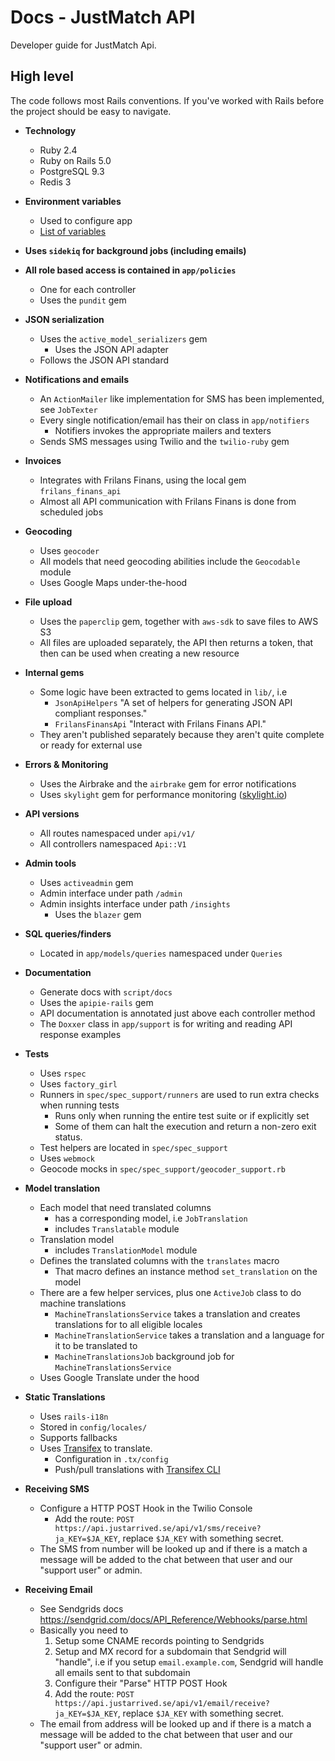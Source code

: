 # Docs - JustMatch API

Developer guide for JustMatch Api.

## High level

The code follows most Rails conventions. If you've worked with Rails before the project should be easy to navigate.

* __Technology__
  - Ruby 2.4
  - Ruby on Rails 5.0
  - PostgreSQL 9.3
  - Redis 3


* __Environment variables__
  + Used to configure app
  + [List of variables](environment-variables.md)


* __Uses `sidekiq` for background jobs (including emails)__


* __All role based access is contained in `app/policies`__
  - One for each controller
  - Uses the `pundit` gem


* __JSON serialization__
  - Uses the `active_model_serializers` gem
    + Uses the JSON API adapter
  - Follows the JSON API standard


* __Notifications and emails__
  - An `ActionMailer` like implementation for SMS has been implemented, see `JobTexter`
  - Every single notification/email has their on class in `app/notifiers`
    + Notifiers invokes the appropriate mailers and texters
  - Sends SMS messages using Twilio and the `twilio-ruby` gem

* __Invoices__
  - Integrates with Frilans Finans, using the local gem `frilans_finans_api`
  - Almost all API communication with Frilans Finans is done from scheduled jobs

* __Geocoding__
  - Uses `geocoder`
  - All models that need geocoding abilities include the `Geocodable` module
  - Uses Google Maps under-the-hood


* __File upload__
  - Uses the `paperclip` gem, together with `aws-sdk` to save files to AWS S3
  - All files are uploaded separately, the API then returns a token, that then can be used when creating a new resource


* __Internal gems__
  - Some logic have been extracted to gems located in `lib/`, i.e
    + `JsonApiHelpers` "A set of helpers for generating JSON API compliant responses."
    + `FrilansFinansApi` "Interact with Frilans Finans API."
  - They aren't published separately because they aren't quite complete or ready for external use


* __Errors & Monitoring__
  - Uses the Airbrake and the `airbrake` gem for error notifications
  - Uses `skylight` gem for performance monitoring ([skylight.io](https://skylight.io))


* __API versions__
  - All routes namespaced under `api/v1/`
  - All controllers namespaced `Api::V1`


* __Admin tools__
  - Uses `activeadmin` gem
  - Admin interface under path `/admin`
  - Admin insights interface under path `/insights`
    + Uses the `blazer` gem


* __SQL queries/finders__
  - Located in `app/models/queries` namespaced under `Queries`


* __Documentation__
  - Generate docs with `script/docs`
  - Uses the `apipie-rails` gem
  - API documentation is annotated just above each controller method
  - The `Doxxer` class in `app/support` is for writing and reading API response examples


* __Tests__
  - Uses `rspec`
  - Uses `factory_girl`
  - Runners in `spec/spec_support/runners` are used to run extra checks when running tests
    + Runs only when running the entire test suite or if explicitly set
    + Some of them can halt the execution and return a non-zero exit status.
  - Test helpers are located in `spec/spec_support`
  - Uses `webmock`
  - Geocode mocks in `spec/spec_support/geocoder_support.rb`

* __Model translation__
  - Each model that need translated columns
    + has a corresponding model, i.e `JobTranslation`
    + includes `Translatable` module
  - Translation model
    + includes `TranslationModel` module
  - Defines the translated columns with the `translates` macro
    + That macro defines an instance method `set_translation` on the model
  - There are a few helper services, plus one `ActiveJob` class to do machine translations
    + `MachineTranslationsService` takes a translation and creates translations for to all eligible locales
    + `MachineTranslationService` takes a translation and a language for it to be translated to
    + `MachineTranslationsJob` background job for `MachineTranslationsService`
  - Uses Google Translate under the hood

* __Static Translations__
  - Uses `rails-i18n`
  - Stored in `config/locales/`
  - Supports fallbacks
  - Uses [Transifex](https://www.transifex.com/justarrived/justmatch-api/) to translate.
    + Configuration in `.tx/config`
    + Push/pull translations with [Transifex CLI](http://docs.transifex.com/client/)

* __Receiving SMS__
  - Configure a HTTP POST Hook in the Twilio Console
    + Add the route: `POST https://api.justarrived.se/api/v1/sms/receive?ja_KEY=$JA_KEY`, replace `$JA_KEY` with something secret.
  - The SMS from number will be looked up and if there is a match a message will be added to the chat between that user and our "support user" or admin.

* __Receiving Email__
  - See Sendgrids docs https://sendgrid.com/docs/API_Reference/Webhooks/parse.html
  - Basically you need to
    1. Setup some CNAME records pointing to Sendgrids
    2. Setup and MX record for a subdomain that Sendgrid will "handle", i.e if you setup `email.example.com`, Sendgrid will handle all emails sent to that subdomain
    3. Configure their "Parse" HTTP POST Hook
    4. Add the route: `POST https://api.justarrived.se/api/v1/email/receive?ja_KEY=$JA_KEY`, replace `$JA_KEY` with something secret.
  - The email from address will be looked up and if there is a match a message will be added to the chat between that user and our "support user" or admin.
